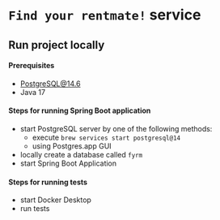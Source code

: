 # ```Find your rentmate!``` service

## Run project locally

#### Prerequisites

- [PostgreSQL@14.6](https://postgresapp.com/downloads.html)
- Java 17

#### Steps for running Spring Boot application

- start PostgreSQL server by one of the following methods:
    - execute `brew services start postgresql@14`
    - using Postgres.app GUI
- locally create a database called `fyrm`
- start Spring Boot Application

#### Steps for running tests

- start Docker Desktop
- run tests